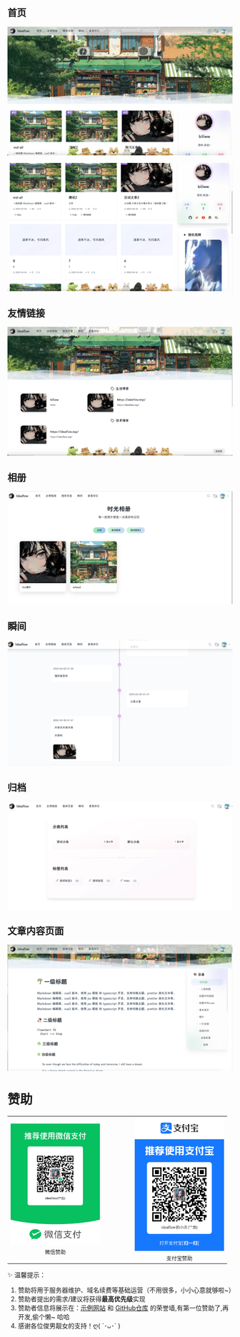 ## 首页
![image.png](/images/0b35996da01d3087e6c08bf2bbce0c65.webp)


![image.png](/images/03803e1ef9f8d3b02d4cb11473191817.webp)

## 友情链接

![image.png](/images/596480f96e79c89df8762fca229f89ef.webp)

## 相册
![image.png](/images/0cd5f3a64a795373519fcba8ff753090.webp)

## 瞬间
![image.png](/images/fd7a6ef4f3b995859540dd92f0062c39.webp)

## 归档
![image.png](/images/aca89089f1201e86e25fe0a78592c060.webp)

## 文章内容页面
![image.png](/images/78c8b104e069eb3115f09a4b39b23237.webp)


# 赞助 


<table align="center">
  <tr>
    <td align="center">
      <img src="/images/wx.png" alt="微信赞助" width="200"/><br/>
      <sub>微信赞助</sub>
    </td>
    <td width="50"></td> <!-- 添加间距 -->
    <td align="center">
      <img src="/images/zfb.png" alt="支付宝赞助" width="200"/><br/>
      <sub>支付宝赞助</sub>
    </td>
  </tr>
</table>



✨ 温馨提示：
1. 赞助将用于服务器维护、域名续费等基础运营（不用很多，小小心意就够啦~）
2. 赞助者提出的需求/建议将获得**最高优先级**实现
3. 赞助者信息将展示在：[示例网站](https://halo.ideaflow.top/) 和 [GitHub仓库](https://github.com/Idea-flow/theme-Ideaflow) 的荣誉墙,有第一位赞助了,再开发,偷个懒~ 哈哈
4. 感谢各位俊男靓女的支持！ღ( ´･ᴗ･` ) 